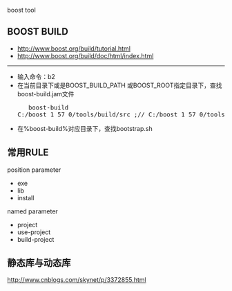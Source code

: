 boost tool

BOOST BUILD
--------------------------------------

* http://www.boost.org/build/tutorial.html
* http://www.boost.org/build/doc/html/index.html


--------------------------------------

+ 输入命令：b2
+ 在当前目录下或是BOOST_BUILD_PATH 或BOOST_ROOT指定目录下，查找boost-build.jam文件
    <pre>
    boost-build C:/boost_1_57_0/tools/build/src ;// C:/boost_1_57_0/tools/build/src 
    </pre>
+ 在%boost-build%对应目录下，查找bootstrap.sh

常用RULE
--------------------------------------
position parameter
- exe
- lib
- install

named parameter
- project
- use-project
- build-project

静态库与动态库
--------------------------------------
http://www.cnblogs.com/skynet/p/3372855.html
